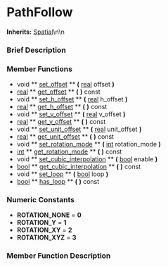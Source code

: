 #  PathFollow  
**Inherits:** [Spatial](class_spatial)\\n\\n
###  Brief Description  


###  Member Functions 
  * void  ** [set_offset](#set_offset) **  **(** [real](class_real) offset  **)**
  * [real](class_real)  ** [get_offset](#get_offset) **  **(** **)** const
  * void  ** [set_h_offset](#set_h_offset) **  **(** [real](class_real) h_offset  **)**
  * [real](class_real)  ** [get_h_offset](#get_h_offset) **  **(** **)** const
  * void  ** [set_v_offset](#set_v_offset) **  **(** [real](class_real) v_offset  **)**
  * [real](class_real)  ** [get_v_offset](#get_v_offset) **  **(** **)** const
  * void  ** [set_unit_offset](#set_unit_offset) **  **(** [real](class_real) unit_offset  **)**
  * [real](class_real)  ** [get_unit_offset](#get_unit_offset) **  **(** **)** const
  * void  ** [set_rotation_mode](#set_rotation_mode) **  **(** [int](class_int) rotation_mode  **)**
  * [int](class_int)  ** [get_rotation_mode](#get_rotation_mode) **  **(** **)** const
  * void  ** [set_cubic_interpolation](#set_cubic_interpolation) **  **(** [bool](class_bool) enable  **)**
  * [bool](class_bool)  ** [get_cubic_interpolation](#get_cubic_interpolation) **  **(** **)** const
  * void  ** [set_loop](#set_loop) **  **(** [bool](class_bool) loop  **)**
  * [bool](class_bool)  ** [has_loop](#has_loop) **  **(** **)** const

###  Numeric Constants  
  * **ROTATION_NONE** = **0**
  * **ROTATION_Y** = **1**
  * **ROTATION_XY** = **2**
  * **ROTATION_XYZ** = **3**

###  Member Function Description  
